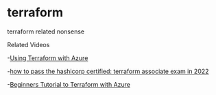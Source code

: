 # terraform
terraform related nonsense

 Related Videos 

 -[Using Terraform with Azure](https://youtu.be/JKVkblsp3cM)

-[how to pass the hashicorp certified: terraform associate exam in 2022](https://youtu.be/R6tVMpNtvQo)

-[Beginners Tutorial to Terraform with Azure](https://www.youtube.com/watch?v=gyZdCzdkSY4)